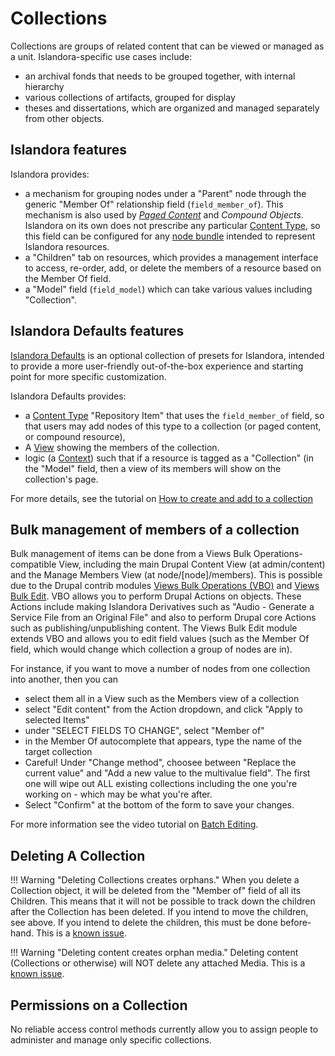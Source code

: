 # Collections

Collections are groups of related content that can be viewed or managed as a unit. Islandora-specific use cases include:

- an archival fonds that needs to be grouped together, with internal hierarchy
- various collections of artifacts, grouped for display
- theses and dissertations, which are organized and managed separately from other objects.

## Islandora features

Islandora provides:

- a mechanism for grouping nodes under a "Parent" node through the generic "Member Of" relationship field (`field_member_of`). This mechanism is also used by _[Paged Content](../user-documentation/paged-content.md)_ and _Compound Objects_. Islandora on its own does not prescribe any particular [Content Type](../user-documentation/content_types.md), so this field can be configured for any [node bundle](https://www.drupal.org/docs/drupal-apis/entity-api/bundles) intended to represent Islandora resources.
- a "Children" tab on resources, which provides a management interface to access, re-order, add, or delete the members of a resource based on the Member Of field.
- a "Model" field (`field_model`) which can take various values including "Collection".

## Islandora Defaults features

[Islandora Defaults](../reference/islandora_defaults_reference.md) is an optional collection of presets for Islandora, intended to provide a more user-friendly out-of-the-box experience and starting point for more specific customization. 

Islandora Defaults provides:

- a [Content Type](../user-documentation/content_types.md) "Repository Item" that uses the `field_member_of` field, so that users may add nodes of this type to a collection (or paged content, or compound resource),
- A [View](../tutorials/create_update_views.md) showing the members of the collection.
- logic (a [Context](../user-documentation/context.md)) such that if a resource is tagged as a "Collection" (in the "Model" field, then a view of its members will show on the collection's page.

For more details, see the tutorial on [How to create and add to a collection](../tutorials/how-to-create-collection.md)

## Bulk management of members of a collection

Bulk management of items can be done from a Views Bulk Operations-compatible View, including the main Drupal Content View (at admin/content) and the Manage Members View (at node/[node]/members). This is possible due to the Drupal contrib modules [Views Bulk Operations (VBO)](https://www.drupal.org/project/views_bulk_operations) and [Views Bulk Edit](https://www.drupal.org/project/views_bulk_edit). VBO allows you to perform Drupal Actions on objects. These Actions include making Islandora Derivatives such as "Audio - Generate a Service File from an Original File" and also to perform Drupal core Actions such as publishing/unpublishing content. The Views Bulk Edit module extends VBO and allows you to edit field values (such as the Member Of field, which would change which collection a group of nodes are in). 

For instance, if you want to move a number of nodes from one collection into another, then you can 

- select them all in a View such as the Members view of a collection
- select "Edit content" from the Action dropdown, and click "Apply to selected Items"
- under "SELECT FIELDS TO CHANGE", select "Member of"
- in the Member Of autocomplete that appears, type the name of the target collection
- Careful! Under "Change method", choosee between "Replace the current value" and "Add a new value to the multivalue field". The first one will wipe out ALL existing collections including the one you're working on - which may be what you're after.
- Select "Confirm" at the bottom of the form to save your changes.

For more information see the video tutorial on [Batch Editing](https://youtu.be/ZMp0lPelOZw).


## Deleting A Collection

!!! Warning "Deleting Collections creates orphans."
    When you delete a Collection object, it will be deleted from the "Member of" field of all its Children. This means that it will not be possible to track down the children after the Collection has been deleted. If you intend to move the children, see above. If you intend to delete the children, this must be done before-hand. This is a [known issue](https://github.com/Islandora/documentation/issues/628).

!!! Warning "Deleting content creates orphan media."
    Deleting content (Collections or otherwise) will NOT delete any attached Media. This is a [known issue](https://github.com/Islandora/documentation/issues/909).


## Permissions on a Collection

No reliable access control methods currently allow you to assign people to administer and manage only specific collections.